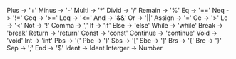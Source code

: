 Plus -> '+'
Minus -> '-'
Multi -> '*'
Divid -> '/'
Remain -> '%'
Eq -> '=='
Neq -> '!='
Geq -> '>='
Leq -> '<='
And -> '&&'
Or -> '||'
Assign -> '='
Ge -> '>'
Le -> '<'
Not -> '!'
Comma -> ','
If -> 'if'
Else -> 'else'
While -> 'while'
Break -> 'break'
Return -> 'return'
Const -> 'const'
Continue -> 'continue'
Void -> 'void'
Int -> 'int'
Pbs -> '('
Pbe -> ')'
Sbs -> '['
Sbe -> ']'
Brs -> '{'
Bre -> '}'
Sep -> ';'
End -> '$'
Ident -> Ident
Interger -> Number